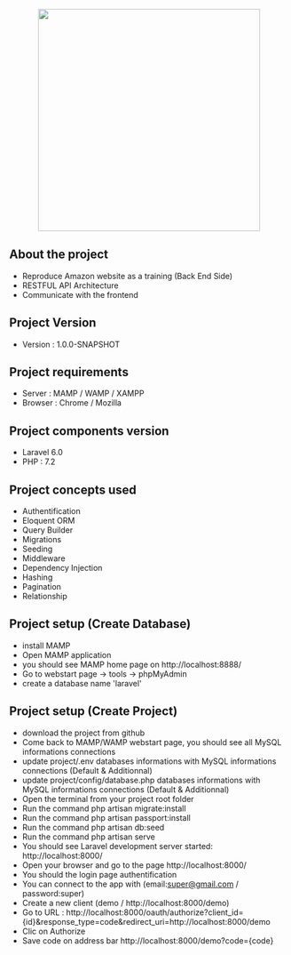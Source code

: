 <p align="center"><img src="https://res.cloudinary.com/dtfbvvkyp/image/upload/v1566331377/laravel-logolockup-cmyk-red.svg" width="400"></p>

## About the project

- Reproduce Amazon website as a training (Back End Side)
- RESTFUL API Architecture
- Communicate with the frontend


## Project Version

- Version : 1.0.0-SNAPSHOT


## Project requirements

- Server : MAMP / WAMP / XAMPP
- Browser : Chrome / Mozilla

## Project components version

- Laravel 6.0
- PHP : 7.2

## Project concepts used
- Authentification
- Eloquent ORM
- Query Builder
- Migrations
- Seeding
- Middleware
- Dependency Injection
- Hashing
- Pagination
- Relationship

## Project setup (Create Database)

- install MAMP
- Open MAMP application
- you should see MAMP home page on http://localhost:8888/
- Go to webstart page -> tools -> phpMyAdmin
- create a database name 'laravel'

## Project setup (Create Project)

- download the project from github
- Come back to MAMP/WAMP webstart page, you should see all MySQL informations connections 
- update project/.env databases informations with MySQL informations connections  (Default & Additionnal)
- update project/config/database.php databases informations with MySQL informations connections (Default & Additionnal)
- Open the terminal from your project root folder
- Run the command php artisan migrate:install
- Run the command php artisan passport:install
- Run the command php artisan db:seed
- Run the command php artisan serve
- You should see Laravel development server started: http://localhost:8000/ 
- Open your browser and go to the page http://localhost:8000/ 
- You should the login page authentification
- You can connect to the app with (email:super@gmail.com / password:super)
- Create a new client (demo / http://localhost:8000/demo)
- Go to URL : http://localhost:8000/oauth/authorize?client_id={id}&response_type=code&redirect_uri=http://localhost:8000/demo
- Clic on Authorize
- Save code on address bar http://localhost:8000/demo?code={code}


